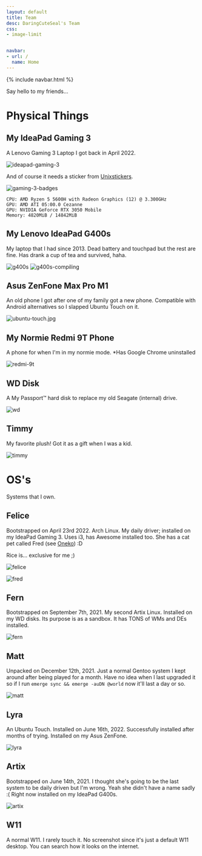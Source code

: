 ```yaml
---
layout: default
title: Team
desc: DaringCuteSeal's Team
css:
- image-limit


navbar:
- url: /
  name: Home
---
```

{% include navbar.html %}

Say hello to my friends...

# Physical Things

## My IdeaPad Gaming 3

A Lenovo Gaming 3 Laptop I got back in April 2022.

![ideapad-gaming-3](img/hardware/ideapad-gaming-3.jpg)

And of course it needs a sticker from [Unixstickers](https://www.stickermule.com/unixstickers).

![gaming-3-badges](img/hardware/gaming3-badges.jpg)

```
CPU: AMD Ryzen 5 5600H with Radeon Graphics (12) @ 3.300GHz
GPU: AMD ATI 05:00.0 Cezanne
GPU: NVIDIA GeForce RTX 3050 Mobile
Memory: 4820MiB / 14842MiB
```

## My Lenovo IdeaPad G400s

My laptop that I had since 2013. Dead battery and touchpad but the rest are fine. Has drank a cup of tea and survived, haha.

![g400s](img/hardware/old-ideapad-g400s.jpg)
![g400s-compiling](img/hardware/ideapad-g400s-compiling.jpg)

## Asus ZenFone Max Pro M1

An old phone I got after one of my family got a new phone. Compatible with Android alternatives so I slapped Ubuntu Touch on it.

![ubuntu-touch.jpg](img/hardware/ubuntu-touch.jpg)


## My Normie Redmi 9T Phone

A phone for when I'm in my normie mode.
*Has Google Chrome uninstalled

![redmi-9t](img/hardware/phone.png)

## WD Disk

A My Passport™ hard disk to replace my old Seagate (internal) drive.

![wd](img/hardware/wd-disk.jpg)

## Timmy

My favorite plush! Got it as a gift when I was a kid.

![timmy](img/hardware/timmy.jpg)


# OS's

Systems that I own.

## Felice
Bootstrapped on April 23rd 2022. Arch Linux. My daily driver; installed on my IdeaPad Gaming 3. Uses i3, has Awesome installed too. She has a cat pet called Fred (see [Oneko](http://www.daidouji.com/oneko/)) :D

Rice is... exclusive for me ;)

![felice](img/linuxes/felice.png)

![fred](img/linuxes/fred.png)

## Fern
Bootstrapped on September 7th, 2021. My second Artix Linux. Installed on my WD disks. Its purpose is as a sandbox. It has TONS of WMs and DEs installed.

![fern](img/linuxes/fern.png)

## Matt
Unpacked on December 12th, 2021. Just a normal Gentoo system I kept around after being played for a month. Have no idea when I last upgraded it so if I run `emerge sync && emerge -auDN @world` now it'll last a day or so.

![matt](img/linuxes/matt.png)

## Lyra
An Ubuntu Touch. Installed on June 16th, 2022. Successfully installed after months of trying. Installed on my Asus ZenFone. 

![lyra](img/linuxes/lyra.png)

## Artix
Bootstrapped on June 14th, 2021. I thought she's going to be the last system to be daily driven but I'm wrong. Yeah she didn't have a name sadly :( Right now installed on my IdeaPad G400s.

![artix](img/linuxes/artix.png)


## W11

A normal W11. I rarely touch it. No screenshot since it's just a default W11 desktop. You can search how it looks on the internet.
